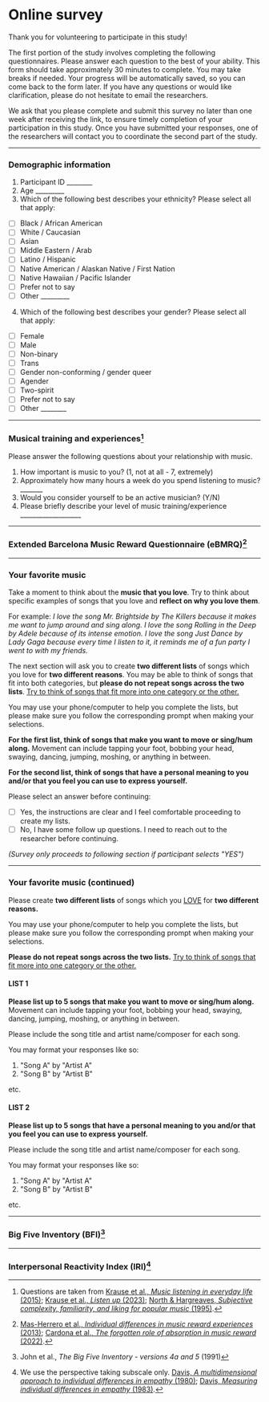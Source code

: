 # Online survey #

Thank you for volunteering to participate in this study!

The first portion of the study involves completing the following questionnaires. Please answer each question to the best of your ability. This form should take approximately 30 minutes to complete. You may take breaks if needed. Your progress will be automatically saved, so you can come back to the form later. If you have any questions or would like clarification, please do not hesitate to email the researchers.

We ask that you please complete and submit this survey no later than one week after receiving the link, to ensure timely completion of your participation in this study. Once you have submitted your responses, one of the researchers will contact you to coordinate the second part of the study.

---

### Demographic information ###

1. Participant ID ________
2. Age _________
3. Which of the following best describes your ethnicity? Please select all that apply:
  - [ ] Black / African American
  - [ ] White / Caucasian
  - [ ] Asian
  - [ ] Middle Eastern / Arab
  - [ ] Latino / Hispanic
  - [ ] Native American / Alaskan Native / First Nation
  - [ ] Native Hawaiian / Pacific Islander
  - [ ] Prefer not to say
  - [ ] Other _________
4. Which of the following best describes your gender? Please select all that apply:
  - [ ] Female
  - [ ] Male
  - [ ] Non-binary
  - [ ] Trans
  - [ ] Gender non-conforming / gender queer
  - [ ] Agender
  - [ ] Two-spirit
  - [ ] Prefer not to say
  - [ ] Other ________

---

### Musical training and experiences[^1] ###

[^1]: Questions are taken from [Krause et al., *Music listening in everyday life* (2015)](https://doi.org/10.1177/0305735613496860); [Krause et al., *Listen up* (2023)](https://doi.org/10.1177/10298649231203628); [North & Hargreaves, *Subjective complexity, familiarity, and liking for popular music* (1995)](https://psycnet.apa.org/doi/10.1037/h0094090).

Please answer the following questions about your relationship with music.

1. How important is music to you? (1, not at all - 7, extremely)
2. Approximately how many hours a week do you spend listening to music? _______
3. Would you consider yourself to be an active musician? (Y/N)
4. Please briefly describe your level of music training/experience ___________________

---

### Extended Barcelona Music Reward Questionnaire (eBMRQ)[^2] ###

[^2]: [Mas-Herrero et al., *Individual differences in music reward experiences* (2013)](https://doi.org/10.1525/mp.2013.31.2.118); [Cardona et al., *The forgotten role of absorption in music reward* (2022)](https://doi.org/10.1111/nyas.14790).

---

### Your favorite music ###

Take a moment to think about the **music that you love**. Try to think about specific examples of songs that you love and **reflect on why you love them**.

For example: *I love the song Mr. Brightside by The Killers because it makes me want to jump around and sing along. I love the song Rolling in the Deep by Adele because of its intense emotion. I love the song Just Dance by Lady Gaga because every time I listen to it, it reminds me of a fun party I went to with my friends.*

The next section will ask you to create **two different lists** of songs which you love for **two different reasons**. You may be able to think of songs that fit into both categories, but **please do not repeat songs across the two lists**. <u>Try to think of songs that fit more into one category or the other.</u>

You may use your phone/computer to help you complete the lists, but please make sure you follow the corresponding prompt when making your selections.

**For the first list, think of songs that make you want to move or sing/hum along.** Movement can include tapping your foot, bobbing your head, swaying, dancing, jumping, moshing, or anything in between.

**For the second list, think of songs that have a personal meaning to you and/or that you feel you can use to express yourself.**

Please select an answer before continuing:
- [ ] Yes, the instructions are clear and I feel comfortable proceeding to create my lists.
- [ ] No, I have some follow up questions. I need to reach out to the researcher before continuing.

*(Survey only proceeds to following section if participant selects "YES")*

---

### Your favorite music (continued) ###

Please create **two different lists** of songs which you <u>LOVE</u> for **two different reasons.**

You may use your phone/computer to help you complete the lists, but please make sure you follow the corresponding prompt when making your selections.

**Please do not repeat songs across the two lists.** <u>Try to think of songs that fit more into one category or the other.</u>

#### LIST 1 ####

**Please list up to 5 songs that make you want to move or sing/hum along.** Movement can include tapping your foot, bobbing your head, swaying, dancing, jumping, moshing, or anything in between.

Please include the song title and artist name/composer for each song. 

You may format your responses like so:
1. "Song A" by "Artist A"
2. "Song B" by "Artist B"

etc.

#### LIST 2 ####

**Please list up to 5 songs that have a personal meaning to you and/or that you feel you can use to express yourself.**

Please include the song title and artist name/composer for each song. 

You may format your responses like so:
1. "Song A" by "Artist A"
2. "Song B" by "Artist B"

etc.

---

### Big Five Inventory (BFI)[^3] ###

[^3]: John et al., *The Big Five Inventory - versions 4a and 5* (1991)

---

### Interpersonal Reactivity Index (IRI)[^4] ###

[^4]: We use the perspective taking subscale only. [Davis, *A multidimensional approach to individual differences in empathy* (1980)](https://www.researchgate.net/publication/34891073_A_Multidimensional_Approach_to_Individual_Differences_in_Empathy); [Davis, *Measuring individual differences in empathy* (1983)](https://psycnet.apa.org/doi/10.1037/0022-3514.44.1.113).
